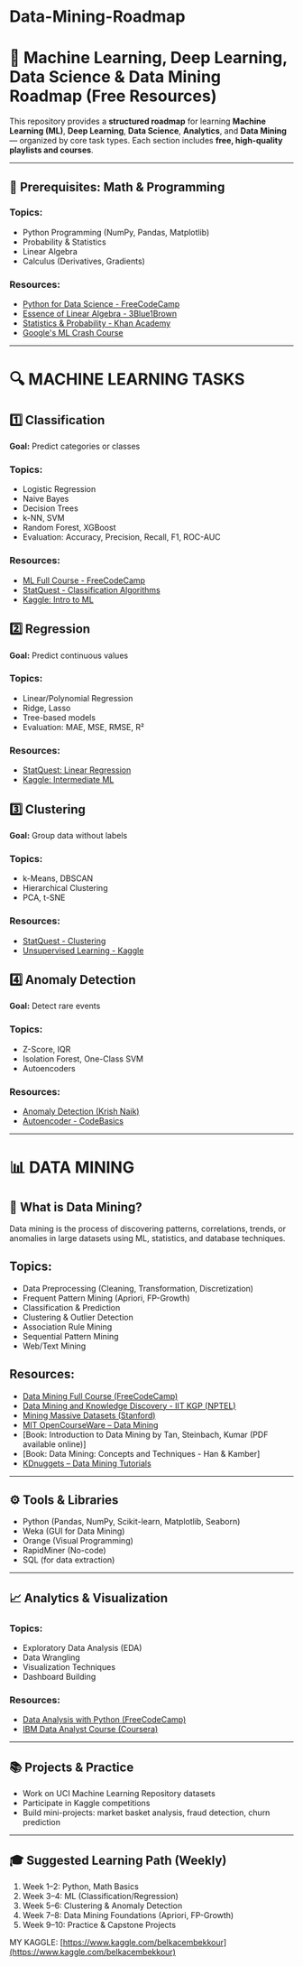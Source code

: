 # Data-Mining-Roadmap

# 🧠 Machine Learning, Deep Learning, Data Science & Data Mining Roadmap (Free Resources)

This repository provides a **structured roadmap** for learning **Machine Learning (ML)**, **Deep Learning**, **Data Science**, **Analytics**, and **Data Mining** — organized by core task types. Each section includes **free, high-quality playlists and courses**.

---

## 🚀 Prerequisites: Math & Programming

### Topics:
- Python Programming (NumPy, Pandas, Matplotlib)
- Probability & Statistics
- Linear Algebra
- Calculus (Derivatives, Gradients)

### Resources:
- [Python for Data Science - FreeCodeCamp](https://www.youtube.com/watch?v=LHBE6Q9XlzI)
- [Essence of Linear Algebra - 3Blue1Brown](https://www.youtube.com/playlist?list=PLZHQObOWTQDMsr9K-rj53DwVRMYO3t5Yr)
- [Statistics & Probability - Khan Academy](https://www.khanacademy.org/math/statistics-probability)
- [Google's ML Crash Course](https://developers.google.com/machine-learning/crash-course)

---

# 🔍 MACHINE LEARNING TASKS

## 1️⃣ Classification
**Goal:** Predict categories or classes

### Topics:
- Logistic Regression
- Naive Bayes
- Decision Trees
- k-NN, SVM
- Random Forest, XGBoost
- Evaluation: Accuracy, Precision, Recall, F1, ROC-AUC

### Resources:
- [ML Full Course - FreeCodeCamp](https://www.youtube.com/watch?v=Gv9_4yMHFhI)
- [StatQuest - Classification Algorithms](https://www.youtube.com/playlist?list=PLblh5JKOoLUIxGDQs4LFFD--41Vzf-ME1)
- [Kaggle: Intro to ML](https://www.kaggle.com/learn/intro-to-machine-learning)

## 2️⃣ Regression
**Goal:** Predict continuous values

### Topics:
- Linear/Polynomial Regression
- Ridge, Lasso
- Tree-based models
- Evaluation: MAE, MSE, RMSE, R²

### Resources:
- [StatQuest: Linear Regression](https://www.youtube.com/playlist?list=PLblh5JKOoLUIi5X9yoUNfVWb6shRUz5fJ)
- [Kaggle: Intermediate ML](https://www.kaggle.com/learn/intermediate-machine-learning)

## 3️⃣ Clustering
**Goal:** Group data without labels

### Topics:
- k-Means, DBSCAN
- Hierarchical Clustering
- PCA, t-SNE

### Resources:
- [StatQuest - Clustering](https://www.youtube.com/playlist?list=PLblh5JKOoLUIvG8YbghG2U6kYHfKlrJXq)
- [Unsupervised Learning - Kaggle](https://www.kaggle.com/learn/unsupervised-learning)

## 4️⃣ Anomaly Detection
**Goal:** Detect rare events

### Topics:
- Z-Score, IQR
- Isolation Forest, One-Class SVM
- Autoencoders

### Resources:
- [Anomaly Detection (Krish Naik)](https://www.youtube.com/watch?v=0XgKrL0IGrQ)
- [Autoencoder - CodeBasics](https://www.youtube.com/watch?v=9P5MY_0Pu_4)

---

# 📊 DATA MINING

## 🔎 What is Data Mining?
Data mining is the process of discovering patterns, correlations, trends, or anomalies in large datasets using ML, statistics, and database techniques.

## Topics:
- Data Preprocessing (Cleaning, Transformation, Discretization)
- Frequent Pattern Mining (Apriori, FP-Growth)
- Classification & Prediction
- Clustering & Outlier Detection
- Association Rule Mining
- Sequential Pattern Mining
- Web/Text Mining

## Resources:
- [Data Mining Full Course (FreeCodeCamp)](https://www.youtube.com/watch?v=t8pPdKYpowI)
- [Data Mining and Knowledge Discovery - IIT KGP (NPTEL)](https://www.youtube.com/playlist?list=PLbMVogVj5nJQnNYYH0o-ECjtVgdZfJ8V2)
- [Mining Massive Datasets (Stanford)](http://www.mmds.org/)
- [MIT OpenCourseWare – Data Mining](https://ocw.mit.edu/courses/electrical-engineering-and-computer-science/6-034-artificial-intelligence-fall-2010/index.htm)
- [Book: Introduction to Data Mining by Tan, Steinbach, Kumar (PDF available online)]
- [Book: Data Mining: Concepts and Techniques - Han & Kamber]
- [KDnuggets – Data Mining Tutorials](https://www.kdnuggets.com/data-mining/index.html)

---

## ⚙️ Tools & Libraries
- Python (Pandas, NumPy, Scikit-learn, Matplotlib, Seaborn)
- Weka (GUI for Data Mining)
- Orange (Visual Programming)
- RapidMiner (No-code)
- SQL (for data extraction)

---

## 📈 Analytics & Visualization

### Topics:
- Exploratory Data Analysis (EDA)
- Data Wrangling
- Visualization Techniques
- Dashboard Building

### Resources:
- [Data Analysis with Python (FreeCodeCamp)](https://www.youtube.com/watch?v=r-uOLxNrNk8)
- [IBM Data Analyst Course (Coursera)](https://www.coursera.org/professional-certificates/ibm-data-analyst)

---

## 📚 Projects & Practice
- Work on UCI Machine Learning Repository datasets
- Participate in Kaggle competitions
- Build mini-projects: market basket analysis, fraud detection, churn prediction

---

## 🎓 Suggested Learning Path (Weekly)
1. Week 1–2: Python, Math Basics
2. Week 3–4: ML (Classification/Regression)
3. Week 5–6: Clustering & Anomaly Detection
4. Week 7–8: Data Mining Foundations (Apriori, FP-Growth)
5. Week 9–10: Practice & Capstone Projects

MY KAGGLE: [https://www.kaggle.com/belkacembekkour](https://www.kaggle.com/belkacembekkour)
